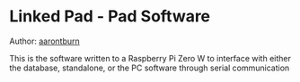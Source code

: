 # Linked Pad - Pad Software
Author: [aarontburn](https://github.com/aarontburn) 

This is the software written to a Raspberry Pi Zero W to interface with either the database, standalone, or the PC software through serial communication
